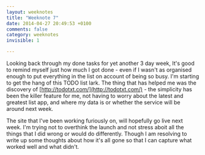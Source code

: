 ```yaml
---
layout: weeknotes
title: "Weeknote 7"
date: 2014-04-27 20:49:53 +0100
comments: false
category: weeknotes
invisible: 1

---
```


Looking back through my done tasks for yet another 3 day week, It's good to remind myself just how much I got done - even if I wasn't as organised enough to put everything in the list on account of being so busy. I'm starting to get the hang of this TODO list lark. The thing that has helped me was the discovery of [http://todotxt.com/](http://todotxt.com/) - the simplicity has been the killer feature for me, not having to worry about the latest and greatest list app, and where my data is or whether the service will be around next week.

The site that I've been working furiously on, will hopefully go live next week. I'm trying not to overthink the launch and not stress aboit all the things that I did wrong or would do differently. Though I am resolving to write up some thoughts about how it's all gone so that I can capture what worked well and what didn't.